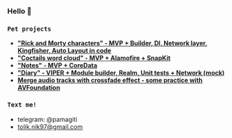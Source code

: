 ### Hello 👋

### `Pet projects`
- **<a href="https://github.com/pamagitiii/RickAndMortyTest">"Rick and Morty characters" - MVP + Builder, DI, Network layer, Kingfisher, Auto Layout in code</a>**
- **<a href="https://github.com/pamagitiii/CoctailsTest">"Coctails word cloud" - MVP + Alamofire + SnapKit</a>**
- **<a href="https://github.com/pamagitiii/CFTNotes">"Notes" - MVP + CoreData</a>**
- **<a href="https://github.com/pamagitiii/TestDiary">"Diary" - VIPER + Module builder, Realm, Unit tests + Network (mock)</a>**
- **<a href="https://github.com/pamagitiii/AudioMixerTest">Merge audio tracks with crossfade effect - some practice with AVFoundation</a>**

### `Text me!`
- telegram: @pamagiti
- tolik.nik97@gmail.com
